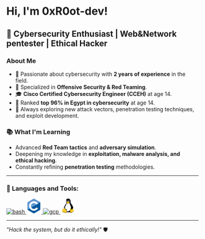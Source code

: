 # Hi, I'm 0xR0ot-dev!

## 🔮 Cybersecurity Enthusiast | Web&Network pentester | Ethical Hacker

### About Me

- 💪 Passionate about cybersecurity with **2 years of experience** in the field.
- 🔐 Specialized in **Offensive Security & Red Teaming**.
- 🎓 **Cisco Certified Cybersecurity Engineer (CCEH)** at age 14.
- 🌟 Ranked **top 96% in Egypt in cybersecurity** at age 14.
- 🔬 Always exploring new attack vectors, penetration testing techniques, and exploit development.

### 📚 What I'm Learning

- Advanced **Red Team tactics** and **adversary simulation**.
- Deepening my knowledge in **exploitation, malware analysis, and ethical hacking**.
- Constantly refining **penetration testing** methodologies.



---

### 📌 Languages and Tools:

<p align="left"> 
  <a href="https://www.gnu.org/software/bash/" target="_blank" rel="noreferrer"> 
    <img src="https://www.vectorlogo.zone/logos/gnu_bash/gnu_bash-icon.svg" alt="bash" width="40" height="40"/> 
  </a> 
  <a href="https://www.cprogramming.com/" target="_blank" rel="noreferrer"> 
    <img src="https://raw.githubusercontent.com/devicons/devicon/master/icons/c/c-original.svg" alt="c" width="40" height="40"/> 
  </a> 
  <a href="https://cloud.google.com" target="_blank" rel="noreferrer"> 
    <img src="https://www.vectorlogo.zone/logos/google_cloud/google_cloud-icon.svg" alt="gcp" width="40" height="40"/> 
  </a> 
  <a href="https://www.linux.org/" target="_blank" rel="noreferrer"> 
    <img src="https://raw.githubusercontent.com/devicons/devicon/master/icons/linux/linux-original.svg" alt="linux" width="40" height="40"/> 
  </a> 
</p>

---

*"Hack the system, but do it ethically!"* 🛡️

